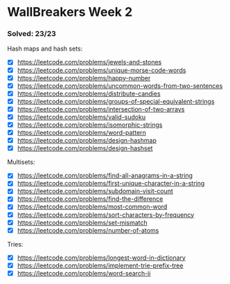 # WallBreakers Week 2


### Solved: 23/23 

Hash maps and hash sets:
- [X] https://leetcode.com/problems/jewels-and-stones
- [X] https://leetcode.com/problems/unique-morse-code-words
- [X] https://leetcode.com/problems/happy-number
- [X] https://leetcode.com/problems/uncommon-words-from-two-sentences
- [X] https://leetcode.com/problems/distribute-candies
- [X] https://leetcode.com/problems/groups-of-special-equivalent-strings
- [X] https://leetcode.com/problems/intersection-of-two-arrays
- [X] https://leetcode.com/problems/valid-sudoku
- [X] https://leetcode.com/problems/isomorphic-strings
- [X] https://leetcode.com/problems/word-pattern
- [X] https://leetcode.com/problems/design-hashmap
- [X] https://leetcode.com/problems/design-hashset

Multisets:
- [X] https://leetcode.com/problems/find-all-anagrams-in-a-string
- [X] https://leetcode.com/problems/first-unique-character-in-a-string
- [X] https://leetcode.com/problems/subdomain-visit-count
- [X] https://leetcode.com/problems/find-the-difference
- [X] https://leetcode.com/problems/most-common-word
- [X] https://leetcode.com/problems/sort-characters-by-frequency
- [X] https://leetcode.com/problems/set-mismatch
- [X] https://leetcode.com/problems/number-of-atoms

Tries:
- [X] https://leetcode.com/problems/longest-word-in-dictionary
- [X] https://leetcode.com/problems/implement-trie-prefix-tree
- [X] https://leetcode.com/problems/word-search-ii
